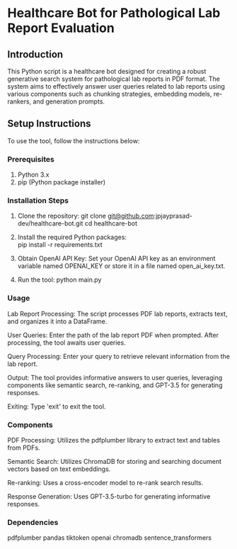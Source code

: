 # Healthcare Bot for Pathological Lab Report Evaluation

## Introduction
This Python script is a healthcare bot designed for creating a robust generative search system for pathological lab reports in PDF format. The system aims to effectively answer user queries related to lab reports using various components such as chunking strategies, embedding models, re-rankers, and generation prompts.

## Setup Instructions
To use the tool, follow the instructions below:

### Prerequisites
1. Python 3.x
2. pip (Python package installer)

### Installation Steps
1. Clone the repository:
    git clone git@github.com:jpjayprasad-dev/healthcare-bot.git
    cd healthcare-bot

2. Install the required Python packages:    
    pip install -r requirements.txt

3. Obtain OpenAI API Key:
    Set your OpenAI API key as an environment variable named OPENAI_KEY or store it in a file named open_ai_key.txt.

4. Run the tool:
    python main.py

### Usage
Lab Report Processing:
The script processes PDF lab reports, extracts text, and organizes it into a DataFrame.

User Queries:
Enter the path of the lab report PDF when prompted.
After processing, the tool awaits user queries.

Query Processing:
Enter your query to retrieve relevant information from the lab report.

Output:
The tool provides informative answers to user queries, leveraging components like semantic search, re-ranking, and GPT-3.5 for generating responses.

Exiting:
Type 'exit' to exit the tool.

### Components
PDF Processing:
Utilizes the pdfplumber library to extract text and tables from PDFs.

Semantic Search:
Utilizes ChromaDB for storing and searching document vectors based on text embeddings.

Re-ranking:
Uses a cross-encoder model to re-rank search results.

Response Generation:
Uses GPT-3.5-turbo for generating informative responses.

### Dependencies
pdfplumber
pandas
tiktoken
openai
chromadb
sentence_transformers
